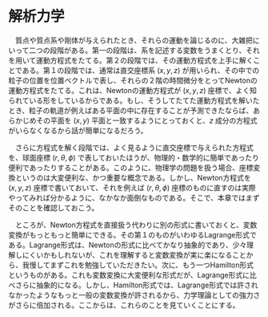 
# 解析力学

　質点や質点系や剛体が与えられたとき、それらの運動を論じるのに、大雑把にいって二つの段階がある。第一の段階は、系を記述する変数をうまくとり、それを用いて運動方程式をたてる。第２の段階では、その運動方程式を上手に解くことである。第１の段階では、通常は直交座標系 $(x,y,z)$ が用いられ、その中での粒子の位置を位置ベクトルで表し、それらの２階の時間微分をとってNewtonの運動方程式をたてる。これは、Newtonの運動方程式が $(x,y,z)$ 座標で、よく知られている形をしているからである。もし、そうしてたてた運動方程式を解いたとき、粒子の軌道が例えばある平面の中に存在することが予測できたならば、あらかじめその平面を $(x,y)$ 平面と一致するようにとっておくと、$z$ 成分の方程式がいらなくなるから話が簡単になるだろう。

　さらに方程式を解く段階では、よく見るように直交座標で与えられた方程式を、球面座標 $(r,\theta,\phi)$ で表しておいたほうが、物理的・数学的に簡単であったり便利であったりすることがある。このように、物理学の問題を扱う場合、座標変換というのは大変便利な、かつ重要な概念である。しかし、Newton方程式を $(x,y,z)$ 座標で書いておいて、それを例えば $(r,\theta,\phi)$ 座標のものに直すのは実際やってみれば分かるように、なかなか面倒なものである。そこで、本章ではまずそのことを確認しておこう。

　ところが、Newton方程式を直接扱う代わりに別の形式に書いておくと、変数変換がもっともっと簡単にできる。その第１のものがいわゆるLagrange形式である。Lagrange形式は、Newtonの形式に比べてかなり抽象的であり、少々理解しにくいかもしれないが、これを理解すると変数変換が実に楽になることから、我慢してまずこれを勉強していただきたい。次に、もう一つHamilton形式というものがある。これも変数変換に大変便利な形式だが、Lagrange形式に比べさらに抽象的になる。しかし、Hamilton形式では、Lagrange形式では許されなかったようなもっと一般の変数変換が許されるから、力学理論としての強力さがさらに倍加される。ここからは、これらのことを見ていくことにする。